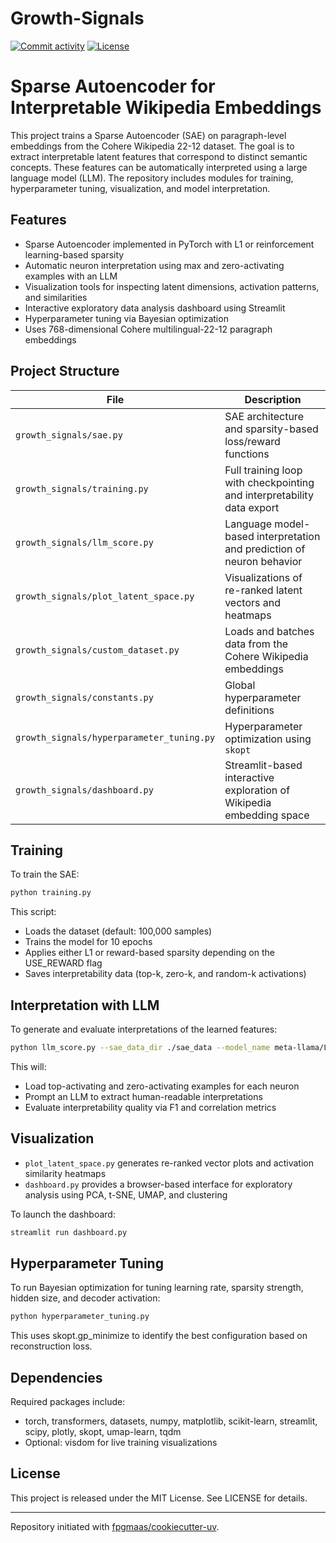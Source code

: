 # Growth-Signals

[![Commit activity](https://img.shields.io/github/commit-activity/m/raoabdulhannan/Growth-Signals)](https://img.shields.io/github/commit-activity/m/raoabdulhannan/Growth-Signals)
[![License](https://img.shields.io/github/license/raoabdulhannan/Growth-Signals)](https://img.shields.io/github/license/raoabdulhannan/Growth-Signals)

# Sparse Autoencoder for Interpretable Wikipedia Embeddings

This project trains a Sparse Autoencoder (SAE) on paragraph-level embeddings from the Cohere Wikipedia 22-12 dataset. The goal is to extract interpretable latent features that correspond to distinct semantic concepts. These features can be automatically interpreted using a large language model (LLM). The repository includes modules for training, hyperparameter tuning, visualization, and model interpretation.

## Features

- Sparse Autoencoder implemented in PyTorch with L1 or reinforcement learning-based sparsity
- Automatic neuron interpretation using max and zero-activating examples with an LLM
- Visualization tools for inspecting latent dimensions, activation patterns, and similarities
- Interactive exploratory data analysis dashboard using Streamlit
- Hyperparameter tuning via Bayesian optimization
- Uses 768-dimensional Cohere multilingual-22-12 paragraph embeddings

## Project Structure

| File | Description |
|------|-------------|
| `growth_signals/sae.py` | SAE architecture and sparsity-based loss/reward functions |
| `growth_signals/training.py` | Full training loop with checkpointing and interpretability data export |
| `growth_signals/llm_score.py` | Language model-based interpretation and prediction of neuron behavior |
| `growth_signals/plot_latent_space.py` | Visualizations of re-ranked latent vectors and heatmaps |
| `growth_signals/custom_dataset.py` | Loads and batches data from the Cohere Wikipedia embeddings |
| `growth_signals/constants.py` | Global hyperparameter definitions |
| `growth_signals/hyperparameter_tuning.py` | Hyperparameter optimization using `skopt` |
| `growth_signals/dashboard.py` | Streamlit-based interactive exploration of Wikipedia embedding space |

## Training

To train the SAE:

```bash
python training.py
```

This script:
- Loads the dataset (default: 100,000 samples)
- Trains the model for 10 epochs
- Applies either L1 or reward-based sparsity depending on the USE_REWARD flag
- Saves interpretability data (top-k, zero-k, and random-k activations)

## Interpretation with LLM

To generate and evaluate interpretations of the learned features:

```bash
python llm_score.py --sae_data_dir ./sae_data --model_name meta-llama/Llama-2-7b-chat
```

This will:
- Load top-activating and zero-activating examples for each neuron
- Prompt an LLM to extract human-readable interpretations
- Evaluate interpretability quality via F1 and correlation metrics

## Visualization

- `plot_latent_space.py` generates re-ranked vector plots and activation similarity heatmaps
- `dashboard.py` provides a browser-based interface for exploratory analysis using PCA, t-SNE, UMAP, and clustering

To launch the dashboard:

```bash
streamlit run dashboard.py
```

## Hyperparameter Tuning

To run Bayesian optimization for tuning learning rate, sparsity strength, hidden size, and decoder activation:

```bash
python hyperparameter_tuning.py
```

This uses skopt.gp_minimize to identify the best configuration based on reconstruction loss.

## Dependencies

Required packages include:
- torch, transformers, datasets, numpy, matplotlib, scikit-learn, streamlit, scipy, plotly, skopt, umap-learn, tqdm
- Optional: visdom for live training visualizations

## License

This project is released under the MIT License. See LICENSE for details.



---

Repository initiated with [fpgmaas/cookiecutter-uv](https://github.com/fpgmaas/cookiecutter-uv).
